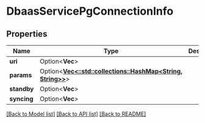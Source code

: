 # DbaasServicePgConnectionInfo

## Properties

Name | Type | Description | Notes
------------ | ------------- | ------------- | -------------
**uri** | Option<**Vec<String>**> |  | [optional]
**params** | Option<[**Vec<::std::collections::HashMap<String, String>>**](map.md)> |  | [optional]
**standby** | Option<**Vec<String>**> |  | [optional]
**syncing** | Option<**Vec<String>**> |  | [optional]

[[Back to Model list]](../README.md#documentation-for-models) [[Back to API list]](../README.md#documentation-for-api-endpoints) [[Back to README]](../README.md)



